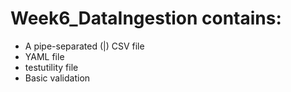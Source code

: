 # Week6_DataIngestion contains:
-  A pipe-separated (|) CSV file
- YAML file
- testutility file
- Basic validation
